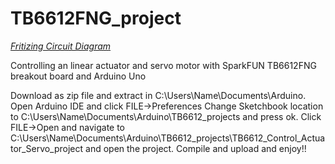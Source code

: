 TB6612FNG_project
======================================================================================================


[*Fritizing Circuit Diagram*](https://digitalelectronicsprojects.wordpress.com/2018/12/14/tb6612fng-project/#jp-carousel-221)

Controlling an linear actuator and servo motor with SparkFUN TB6612FNG breakout board and Arduino Uno

Download as zip file and extract in C:\Users\Name\Documents\Arduino.
Open Arduino IDE and click FILE->Preferences
Change Sketchbook location to C:\Users\Name\Documents\Arduino\TB6612_projects and press ok.
Click FILE->Open and navigate to C:\Users\Name\Documents\Arduino\TB6612_projects\TB6612_Control_Actuator_Servo_project and open the project.
Compile and upload and enjoy!!
